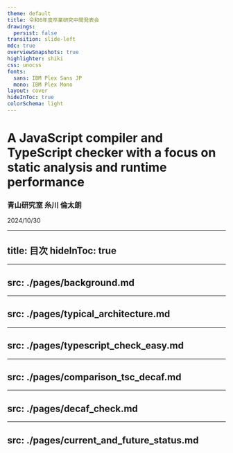 ```yaml
---
theme: default
title: 令和6年度卒業研究中間発表会
drawings:
  persist: false
transition: slide-left
mdc: true
overviewSnapshots: true
highlighter: shiki
css: unocss
fonts:
  sans: IBM Plex Sans JP
  mono: IBM Plex Mono
layout: cover
hideInToc: true
colorSchema: light
---
```


<h1>A JavaScript compiler and TypeScript checker with a focus on static analysis and runtime performance</h1>
<h3>青山研究室 糸川 倫太朗</h3>
<time>2024/10/30</time>

---
title: 目次
hideInToc: true
---

<Toc />

---
src: ./pages/background.md
---

---
src: ./pages/typical_architecture.md
---

---
src: ./pages/typescript_check_easy.md
---

---
src: ./pages/comparison_tsc_decaf.md
---

---
src: ./pages/decaf_check.md
---

---
src: ./pages/current_and_future_status.md
---
